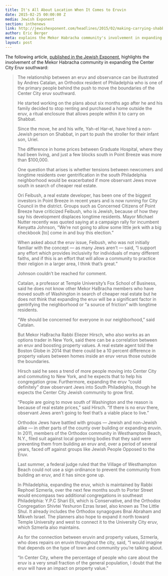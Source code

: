```yaml
---
title: It's All About Location When It Comes to Eruvin
date: 2015-02-25 00:00:00 Z
media: Jewish Exponent
section: inthenews
link: http://jewishexponent.com/headlines/2015/02/making-carrying-shabbat-friendly
author: Eric Berger
meta: explains the Mekor Habracha community's involvement in expanding the eruv
layout: post
---
```


The following article, [published in the Jewish Exponent](http://jewishexponent.com/headlines/2015/02/its-all-about-location-when-it-comes-to-eruvin), highlights the involvement of the Mekor Habracha community in expanding the Center City Eruv southward:

>The relationship between an eruv and observance can be illustrated by Andres Catalan, an Orthodox resident of Philadelphia who is one of the primary people behind the push to move the boundaries of the Center City eruv southward.
>
>He started working on the plans about six months ago after he and his family decided to stop renting and purchased a home outside the eruv, a ritual enclosure that allows people within it to carry on Shabbat.
>
>Since the move, he and his wife, Yah-el Har-el, have hired a non-Jewish person on Shabbat, in part to push the stroller for their infant son, Uriel.
>
>The difference in home prices between Graduate Hospital, where they had been living, and just a few blocks south in Point Breeze was more than $100,000.
>
>One question that arises is whether tensions between newcomers and longtime residents over gentrification in the south Philadelphia neighborhood would be exacerbated if more observant Jews move south in search of cheaper real estate.
>
>Ori Feibush, a real estate developer, has been one of the biggest investors in Point Breeze in recent years and is now running for City Council in the district. Groups such as Concerned Citizens of Point Breeze have criticized Feibush, who is Jewish, because of how they say his development displaces longtime residents. Mayor Michael Nutter recently was quoted saying at a campaign rally for incumbent Kenyatta Johnson, “We’re not going to allow some little jerk with a big checkbook [to] come in and buy this election.”
>
>When asked about the eruv issue, Feibush, who was not initially familiar with the concept — as many Jews aren’t — said, “I support any effort which provides inclusivity for individuals of many different faiths, and if this is an effort that will allow a community to practice their religion in a larger area, I think that’s great.”
>
>Johnson couldn’t be reached for comment.  
>
>Catalan, a professor at Temple University’s Fox School of Business, said he does not know other Mekor HaBracha members who have moved south of Washington in search of cheaper real estate but he does not think that expanding the eruv will be a significant factor in gentrifying the neighborhood or “a source of friction” with longtime residents.
>
>“We should be concerned for everyone in our neighborhood,” said Catalan.
>
>But Mekor HaBracha Rabbi Eliezer Hirsch, who also works as an options trader in New York, said there can be a correlation between an eruv and boosting property values. A real estate agent told the Boston Globe in 2014 that there could be a 10 percent difference in property values between homes inside an eruv verus those outside the boundaries.
>
>Hirsch said he sees a trend of more people moving into Center City and commuting to New York, and he expects that to help his congregation grow. Furthermore, expanding the eruv “could definitely” draw observant Jews into South Philadelphia, though he expects the Center City Jewish community to grow first.
>
>“People are going to move south of Washington and the reason is because of real estate prices,” said Hirsch. “If there is no eruv there, observant Jews aren’t going to feel that’s a viable place to live.”
>
>Orthodox Jews have battled with groups — Jewish and non-Jewish alike — in other parts of the county over building or expanding eruvin. In 2011, members of the Orthodox community in Westhampton Beach, N.Y., filed suit against local governing bodies that they said were preventing them from building an eruv and, over a period of several years, faced off against groups like Jewish People Opposed to the Eruv.
>
>Last summer, a federal judge ruled that the Village of Westhampton Beach could not use a sign ordinance to prevent the community from building an eruv, and it has since gone up.
>
>In Philadelphia, expanding the eruv, which is maintained by Rabbi Rephoel Szmerla, over the next few months south to Porter Street would encompass two additional congregations in southeast Philadelphia: Y.P.C Shari Eli, which is Conservative, and the Orthodox Congregation Shivtei Yeshuron Ezras Israel, also known as The Little Shul. It already includes the Orthodox synagogues Bnai Abraham and Mikveh Israel. The planners also hope to expand it north toward Temple University and west to connect it to the University City eruv, which Szmerla also maintains.
>
>As for the connection between eruvin and property values, Szmerla, who does repairs on eruvin throughout the city, said, “I would imagine that depends on the type of town and community you’re talking about.
>
>“In Center City, where the percentage of people who care about the eruv is a very small fraction of the general population, I doubt that the eruv will have an impact on property value.”